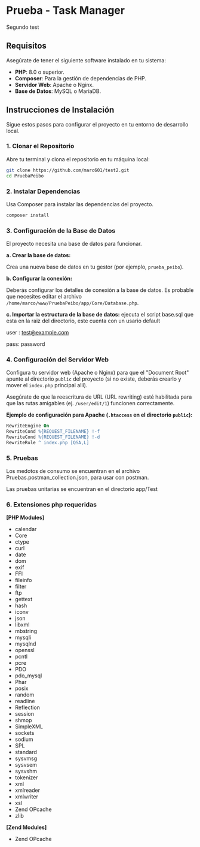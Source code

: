 # Prueba - Task Manager

Segundo test
## Requisitos

Asegúrate de tener el siguiente software instalado en tu sistema:

- **PHP**: 8.0 o superior.
- **Composer**: Para la gestión de dependencias de PHP.
- **Servidor Web**: Apache o Nginx.
- **Base de Datos**: MySQL o MariaDB.

## Instrucciones de Instalación

Sigue estos pasos para configurar el proyecto en tu entorno de desarrollo local.

### 1. Clonar el Repositorio

Abre tu terminal y clona el repositorio en tu máquina local:

```bash
git clone https://github.com/marc601/test2.git
cd PruebaPeibo
```

### 2. Instalar Dependencias

Usa Composer para instalar las dependencias del proyecto.

```bash
composer install
```

### 3. Configuración de la Base de Datos

El proyecto necesita una base de datos para funcionar.

**a. Crear la base de datos:**

Crea una nueva base de datos en tu gestor (por ejemplo, `prueba_peibo`).

**b. Configurar la conexión:**

Deberás configurar los detalles de conexión a la base de datos. Es probable que necesites editar el archivo `/home/marco/www/PruebaPeibo/app/Core/Database.php`.

**c. Importar la estructura de la base de datos:**
ejecuta el script base.sql que esta en la raiz del directorio, este cuenta con un usario default

user : test@example.com

pass: password

### 4. Configuración del Servidor Web

Configura tu servidor web (Apache o Nginx) para que el "Document Root" apunte al directorio `public` del proyecto (si no existe, deberás crearlo y mover el `index.php` principal allí).

Asegúrate de que la reescritura de URL (URL rewriting) esté habilitada para que las rutas amigables (ej. `/user/edit/1`) funcionen correctamente.

**Ejemplo de configuración para Apache (`.htaccess` en el directorio `public`):**

```apache
RewriteEngine On
RewriteCond %{REQUEST_FILENAME} !-f
RewriteCond %{REQUEST_FILENAME} !-d
RewriteRule ^ index.php [QSA,L]
```
### 5. Pruebas
Los  medotos de consumo se encuentran en el archivo Pruebas.postman_collection.json, para usar con postman.

Las pruebas unitarias se encuentran en el directorio app/Test

### 6. Extensiones php requeridas

**[PHP Modules]**

- calendar
- Core
- ctype
- curl
- date
- dom
- exif
- FFI
- fileinfo
- filter
- ftp
- gettext
- hash
- iconv
- json
- libxml
- mbstring
- mysqli
- mysqlnd
- openssl
- pcntl
- pcre
- PDO
- pdo_mysql
- Phar
- posix
- random
- readline
- Reflection
- session
- shmop
- SimpleXML
- sockets
- sodium
- SPL
- standard
- sysvmsg
- sysvsem
- sysvshm
- tokenizer
- xml
- xmlreader
- xmlwriter
- xsl
- Zend OPcache
- zlib

**[Zend Modules]**

- Zend OPcache

